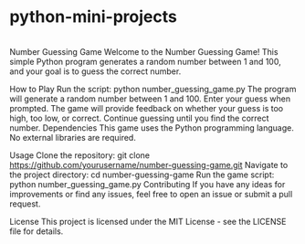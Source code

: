 # python-mini-projects
<br>
Number Guessing Game
Welcome to the Number Guessing Game! This simple Python program generates a random number between 1 and 100, and your goal is to guess the correct number.

How to Play
Run the script: python number_guessing_game.py
The program will generate a random number between 1 and 100.
Enter your guess when prompted.
The game will provide feedback on whether your guess is too high, too low, or correct.
Continue guessing until you find the correct number.
Dependencies
This game uses the Python programming language. No external libraries are required.

Usage
Clone the repository: git clone https://github.com/yourusername/number-guessing-game.git
Navigate to the project directory: cd number-guessing-game
Run the game script: python number_guessing_game.py
Contributing
If you have any ideas for improvements or find any issues, feel free to open an issue or submit a pull request.

License
This project is licensed under the MIT License - see the LICENSE file for details.
